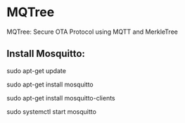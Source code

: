 # MQTree
MQTree: Secure OTA Protocol using MQTT and MerkleTree

## Install Mosquitto:
sudo apt-get update

sudo apt-get install mosquitto

sudo apt-get install mosquitto-clients

sudo systemctl start mosquitto
